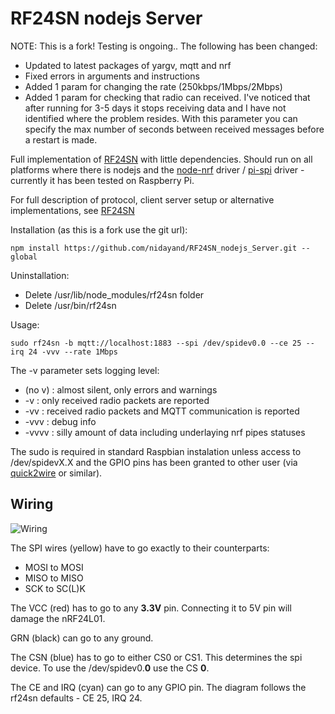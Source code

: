 RF24SN nodejs Server
====================

NOTE: This is a fork! Testing is ongoing.. The following has been changed:
- Updated to latest packages of yargv, mqtt and nrf
- Fixed errors in arguments and instructions
- Added 1 param for changing the rate (250kbps/1Mbps/2Mbps)
- Added 1 param for checking that radio can received. I've noticed that after running for 3-5 days it stops receiving data and I have not identified where the problem resides. With this parameter you can specify the max number of seconds between received messages before a restart is made.

Full implementation of [RF24SN](https://github.com/VaclavSynacek/RF24SN) with little dependencies. Should run on all
platforms where there is nodejs and the [node-nrf](https://github.com/natevw/node-nrf) driver / [pi-spi](https://github.com/natevw/pi-spi) driver - currently it has been tested on Raspberry Pi.

For full description of protocol, client server setup or alternative implementations, see [RF24SN](https://github.com/VaclavSynacek/RF24SN)


Installation (as this is a fork use the git url):
```Shell
npm install https://github.com/nidayand/RF24SN_nodejs_Server.git --global
```
Uninstallation:
- Delete /usr/lib/node_modules/rf24sn folder
- Delete /usr/bin/rf24sn

Usage:
```Shell
sudo rf24sn -b mqtt://localhost:1883 --spi /dev/spidev0.0 --ce 25 --irq 24 -vvv --rate 1Mbps
```

The -v parameter sets logging level:
* (no v) : almost silent, only errors and warnings
* -v : only received radio packets are reported
* -vv : received radio packets and MQTT communication is reported
* -vvv : debug info
* -vvvv : silly amount of data including underlaying nrf pipes statuses

The sudo is required in standard Raspbian instalation unless access to /dev/spidevX.X and the GPIO pins has been granted to other user (via [quick2wire](https://github.com/quick2wire/quick2wire-gpio-admin) or similar).


## Wiring

![Wiring](https://raw.githubusercontent.com/VaclavSynacek/RF24SN_nodejs_Server/master/nRF24L01-RPi.png "Wiring")

The SPI wires (yellow) have to go exactly to their counterparts:
* MOSI to MOSI
* MISO to MISO
* SCK to SC(L)K

The VCC (red) has to go to any **3.3V** pin. Connecting it to 5V pin will damage the nRF24L01.

GRN (black) can go to any ground.

The CSN (blue) has to go to either CS0 or CS1. This determines the spi device. To use the /dev/spidev0.**0** use the CS **0**.

The CE and IRQ (cyan) can go to any GPIO pin. The diagram follows the rf24sn defaults - CE 25, IRQ 24.
